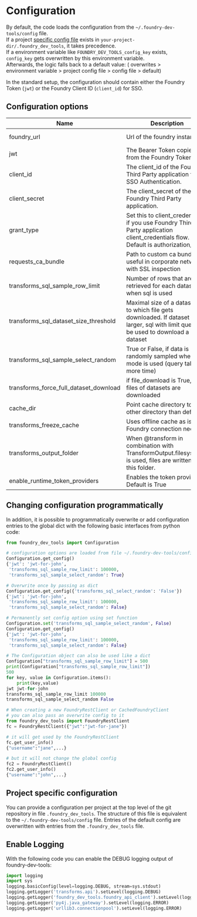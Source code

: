 # Configuration

By default, the code loads the configuration from the `~/.foundry-dev-tools/config` file.  
If a project [specific config file](#Project-specific-configuration) exists in `your-project-dir/.foundry_dev_tools`, it takes precedence.  
If a environment variable like `FOUNDRY_DEV_TOOLS_config_key` exists, `config_key` gets overwritten by this environment variable.  
Afterwards, the logic falls back to a default value: ( overwrites > environment variable > project config file > config file > default)  

In the standard setup, the configuration should contain either the Foundry Token (`jwt`) or the Foundry Client
ID (`client_id`) for SSO.

## Configuration options

| Name                                   | Description                                                                                                                                       | Values                                 | 
|----------------------------------------|---------------------------------------------------------------------------------------------------------------------------------------------------|----------------------------------------|
| foundry_url                            | Url of the foundry instance.                                                                                                                      | e.g. https://foundry.example.com       |
| jwt                                    | The Bearer Token copied from the Foundry Token Page                                                                                               | eyJhb...                               |
| client_id                              | The client_id of the Foundry Third Party application for SSO Authentication.                                                                      | ...                                    |
| client_secret                          | The client_secret of the Foundry Third Party application.                                                                                         | ...                                    |
| grant_type                             | Set this to client_credentials if you use Foundry Third Party application client_credentials flow. Default is authorization_code                  | authorization_code, client_credentials |
| requests_ca_bundle                     | Path to custom ca bundle file, useful in corporate networks with SSL inspection                                                                   | not set                                |
| transforms_sql_sample_row_limit        | Number of rows that are retrieved for each dataset when sql is used                                                                               | 5000                                   | 
| transforms_sql_dataset_size_threshold  | Maximal size of a dataset up to which file gets downloaded. If dataset is larger, sql with limit query will be used to download a partial dataset | 500                                    | 
| transforms_sql_sample_select_random    | True or False, if data is randomly sampled when SQL mode is used (query takes more time)                                                          | True or False                          |
| transforms_force_full_dataset_download | if file_download is True, all files of datasets are downloaded                                                                                    | True or False                          |
| cache_dir                              | Point cache directory to other directory than default                                                                                             | ~/.foundry-dev-tools/cache             |
| transforms_freeze_cache                | Uses offline cache as is; no Foundry connection needed                                                                                            | True or False (default: False)         |
| transforms_output_folder               | When @transform in combination with TransformOutput.filesystem() is used, files are written to this folder.                                       | /projectA/local_files                  |
| enable_runtime_token_providers         | Enables the token providers, Default is True                                                                                                      | True or False                          |

## Changing configuration programmatically

In addition, it is possible to programmatically overwrite or add configuration entries to the global dict with
the following basic interfaces from python code:

```python
from foundry_dev_tools import Configuration

# configuration options are loaded from file ~/.foundry-dev-tools/config
Configuration.get_config()
{'jwt': 'jwt-for-john',
 'transforms_sql_sample_row_limit': 100000,
 'transforms_sql_sample_select_random': True}

# Overwrite once by passing as dict
Configuration.get_config({'transforms_sql_select_random': 'False'})
{'jwt': 'jwt-for-john',
 'transforms_sql_sample_row_limit': 100000,
 'transforms_sql_sample_select_random': False}

# Permanently set config option using set function
Configuration.set('transforms_sql_sample_select_random', False)
Configuration.get_config()
{'jwt': 'jwt-for-john',
 'transforms_sql_sample_row_limit': 100000,
 'transforms_sql_sample_select_random': False}

# The Configuration object can also be used like a dict
Configuration["transforms_sql_sample_row_limit"] = 500
print(Configuration["transforms_sql_sample_row_limit"])
500
for key, value in Configuration.items():
    print(key,value)
jwt jwt-for-john
transforms_sql_sample_row_limit 100000
transforms_sql_sample_select_random False

# When creating a new FoundryRestClient or CachedFoundryClient
# you can also pass an overwrite config to it
from foundry_dev_tools import FoundryRestClient
fc = FoundryRestClient({"jwt":"jwt-for-jane"})

# it will get used by the FoundryRestClient
fc.get_user_info()
{"username":"jane",...}

# but it will not change the global config
fc2 = FoundryRestClient()
fc2.get_user_info()
{"username":"john",...}
```

## Project specific configuration

You can provide a configuration per project at the top level of the git repository in file `.foundry_dev_tools`.
The structure of this file is equivalent to the `~/.foundry-dev-tools/config` file. Entries of the default config are
overwritten with entries from the `.foundry_dev_tools` file.

## Enable Logging

With the following code you can enable the DEBUG logging output of foundry-dev-tools:

```python
import logging
import sys
logging.basicConfig(level=logging.DEBUG, stream=sys.stdout)
logging.getLogger('transforms.api').setLevel(logging.DEBUG)
logging.getLogger('foundry_dev_tools.foundry_api_client').setLevel(logging.DEBUG)
logging.getLogger('py4j.java_gateway').setLevel(logging.ERROR)
logging.getLogger('urllib3.connectionpool').setLevel(logging.ERROR)
```
